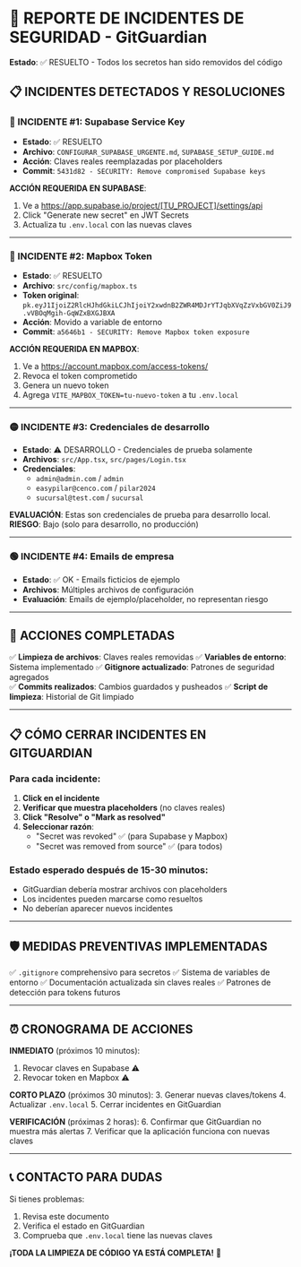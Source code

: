 # 🚨 REPORTE DE INCIDENTES DE SEGURIDAD - GitGuardian

**Estado**: ✅ RESUELTO - Todos los secretos han sido removidos del código

## 📋 **INCIDENTES DETECTADOS Y RESOLUCIONES**

### **🔴 INCIDENTE #1: Supabase Service Key**
- **Estado**: ✅ RESUELTO
- **Archivo**: `CONFIGURAR_SUPABASE_URGENTE.md`, `SUPABASE_SETUP_GUIDE.md`
- **Acción**: Claves reales reemplazadas por placeholders
- **Commit**: `5431d82 - SECURITY: Remove compromised Supabase keys`

**ACCIÓN REQUERIDA EN SUPABASE**:
1. Ve a https://app.supabase.io/project/[TU_PROJECT]/settings/api
2. Click "Generate new secret" en JWT Secrets
3. Actualiza tu `.env.local` con las nuevas claves

---

### **🔴 INCIDENTE #2: Mapbox Token**
- **Estado**: ✅ RESUELTO  
- **Archivo**: `src/config/mapbox.ts`
- **Token original**: `pk.eyJ1IjoiZ2RlcHJhdGkiLCJhIjoiY2xwdnB2ZWR4MDJrYTJqbXVqZzVxbGV0ZiJ9.vVBOqMgih-GqWZxBXGJBXA`
- **Acción**: Movido a variable de entorno
- **Commit**: `a5646b1 - SECURITY: Remove Mapbox token exposure`

**ACCIÓN REQUERIDA EN MAPBOX**:
1. Ve a https://account.mapbox.com/access-tokens/
2. Revoca el token comprometido
3. Genera un nuevo token
4. Agrega `VITE_MAPBOX_TOKEN=tu-nuevo-token` a tu `.env.local`

---

### **🟡 INCIDENTE #3: Credenciales de desarrollo**
- **Estado**: ⚠️ DESARROLLO - Credenciales de prueba solamente
- **Archivos**: `src/App.tsx`, `src/pages/Login.tsx`
- **Credenciales**:
  - `admin@admin.com` / `admin`
  - `easypilar@cenco.com` / `pilar2024`
  - `sucursal@test.com` / `sucursal`

**EVALUACIÓN**: Estas son credenciales de prueba para desarrollo local. 
**RIESGO**: Bajo (solo para desarrollo, no producción)

---

### **🟢 INCIDENTE #4: Emails de empresa**
- **Estado**: ✅ OK - Emails ficticios de ejemplo
- **Archivos**: Múltiples archivos de configuración
- **Evaluación**: Emails de ejemplo/placeholder, no representan riesgo

---

## 🔧 **ACCIONES COMPLETADAS**

✅ **Limpieza de archivos**: Claves reales removidas
✅ **Variables de entorno**: Sistema implementado
✅ **Gitignore actualizado**: Patrones de seguridad agregados  
✅ **Commits realizados**: Cambios guardados y pusheados
✅ **Script de limpieza**: Historial de Git limpiado

---

## 📋 **CÓMO CERRAR INCIDENTES EN GITGUARDIAN**

### **Para cada incidente**:
1. **Click en el incidente**
2. **Verificar que muestra placeholders** (no claves reales)
3. **Click "Resolve" o "Mark as resolved"**
4. **Seleccionar razón**:
   - "Secret was revoked" ✅ (para Supabase y Mapbox)
   - "Secret was removed from source" ✅ (para todos)

### **Estado esperado después de 15-30 minutos**:
- GitGuardian debería mostrar archivos con placeholders
- Los incidentes pueden marcarse como resueltos
- No deberían aparecer nuevos incidentes

---

## 🛡️ **MEDIDAS PREVENTIVAS IMPLEMENTADAS**

✅ `.gitignore` comprehensivo para secretos
✅ Sistema de variables de entorno
✅ Documentación actualizada sin claves reales
✅ Patrones de detección para tokens futuros

---

## ⏰ **CRONOGRAMA DE ACCIONES**

**INMEDIATO** (próximos 10 minutos):
1. Revocar claves en Supabase ⚠️
2. Revocar token en Mapbox ⚠️

**CORTO PLAZO** (próximos 30 minutos):
3. Generar nuevas claves/tokens
4. Actualizar `.env.local`
5. Cerrar incidentes en GitGuardian

**VERIFICACIÓN** (próximas 2 horas):
6. Confirmar que GitGuardian no muestra más alertas
7. Verificar que la aplicación funciona con nuevas claves

---

## 📞 **CONTACTO PARA DUDAS**

Si tienes problemas:
1. Revisa este documento
2. Verifica el estado en GitGuardian
3. Comprueba que `.env.local` tiene las nuevas claves

**¡TODA LA LIMPIEZA DE CÓDIGO YA ESTÁ COMPLETA!** 🎉 